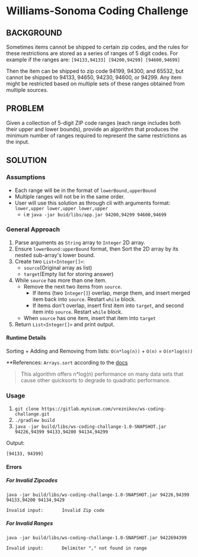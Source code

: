 # Williams-Sonoma Coding Challenge

## BACKGROUND

Sometimes items cannot be shipped to certain zip codes, and the rules for these restrictions are stored as a series of ranges of 5 digit codes. For example if the ranges are:
`[94133,94133] [94200,94299] [94600,94699]`

Then the item can be shipped to zip code 94199, 94300, and 65532, but cannot be shipped to 94133, 94650, 94230, 94600, or 94299.
Any item might be restricted based on multiple sets of these ranges obtained from multiple sources.

## PROBLEM

Given a collection of 5-digit ZIP code ranges (each range includes both their upper and lower bounds), provide an algorithm that produces the minimum number of ranges required to represent the same restrictions as the input.


## SOLUTION

### Assumptions

+ Each range will be in the format of `lowerBound,upperBound` 
+ Multiple ranges will not be in the same order.
+ User will use this solution as through cli with arguments format: `lower,upper lower,upper lower,upper`
    + i.e `java -jar buid/libs/app.jar 94200,94299 94600,94699`

### General Approach

1. Parse arguments as `String` array to `Integer` 2D array.
2. Ensure `lowerBound:upperBound` format, then Sort the 2D array by its nested sub-array's lower bound.
3. Create two `List<Integer[]>`:
    + `source`(Original array as list)
    + `target`(Empty list for storing answer)
4. While `source` has more than one item.
    + Remove the next two items from `source`.
        + If items (two `Integer[]`) overlap, merge them, and insert merged item back into `source`. Restart `while` block.
        + If items don't overlap, insert first item into `target`, and second item into `source`. Restart `while` block.
    + When `source` has one item, insert that item into `target`
5. Return `List<Integer[]>` and print output.

#### Runtime Details

Sorting + Adding and Removing from lists: 
`O(n*log(n))` + `O(n)` = `O(n*log(n))`

**References: `Arrays.sort` according to the [docs] 

> This algorithm offers n*log(n) performance on many data sets that cause other quicksorts to degrade to quadratic performance.

### Usage

1. `git clone https://gitlab.mynisum.com/vreznikov/ws-coding-challange.git`
2. `./gradlew build`
3. `java -jar build/libs/ws-coding-challange-1.0-SNAPSHOT.jar 94226,94399 94133,94200 94134,94299`

Output:
```shell script
[94133, 94399]
```
#### Errors

##### For Invalid Zipcodes

`java -jar build/libs/ws-coding-challange-1.0-SNAPSHOT.jar 94226,94399 94133,94200 94134,9429`

```shell script
Invalid input:       Invalid Zip code
```

##### For Invalid Ranges

`java -jar build/libs/ws-coding-challange-1.0-SNAPSHOT.jar 9422694399`

```shell script
Invalid input:       Delimiter "," not found in range
```

<!-- Links -->

[docs]: https://docs.oracle.com/javase/6/docs/api/java/util/Arrays.html#sort%28byte%5B%5D%29